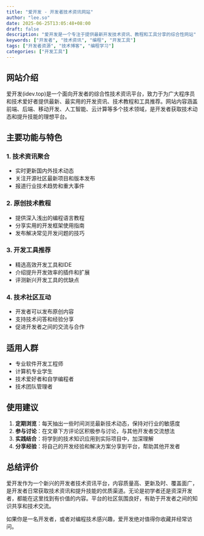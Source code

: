 ```yaml
---
title: "爱开发 - 开发者技术资讯网站"
author: "lee.so"
date: 2025-06-25T13:05:48+08:00
draft: false
description: "爱开发是一个专注于提供最新开发技术资讯、教程和工具分享的综合性网站"
keywords: ["开发者", "技术资讯", "编程", "开发工具"]
tags: ["开发者资源", "技术博客", "编程学习"]
categories: ["开发工具"]
---
```


## 网站介绍

爱开发(idev.top)是一个面向开发者的综合性技术资讯平台，致力于为广大程序员和技术爱好者提供最新、最实用的开发资讯、技术教程和工具推荐。网站内容涵盖前端、后端、移动开发、人工智能、云计算等多个技术领域，是开发者获取技术动态和提升技能的理想平台。

## 主要功能与特色

### 1. 技术资讯聚合

- 实时更新国内外技术动态
- 关注开源社区最新项目和版本发布
- 报道行业技术趋势和重大事件

### 2. 原创技术教程

- 提供深入浅出的编程语言教程
- 分享实用的开发框架使用指南
- 发布解决常见开发问题的技巧

### 3. 开发工具推荐

- 精选高效开发工具和IDE
- 介绍提升开发效率的插件和扩展
- 评测新兴开发工具的优缺点

### 4. 技术社区互动

- 开发者可以发布原创内容
- 支持技术问答和经验分享
- 促进开发者之间的交流与合作

## 适用人群

- 专业软件开发工程师
- 计算机专业学生
- 技术爱好者和自学编程者
- 技术团队管理者

## 使用建议

1. **定期浏览**：每天抽出一些时间浏览最新技术动态，保持对行业的敏感度
2. **参与讨论**：在文章下方评论区积极参与讨论，与其他开发者交流想法
3. **实践结合**：将学到的技术知识应用到实际项目中，加深理解
4. **分享经验**：将自己的开发经验和解决方案分享到平台，帮助其他开发者

## 总结评价

爱开发作为一个新兴的开发者技术资讯平台，内容质量高、更新及时、覆盖面广，是开发者日常获取技术资讯和提升技能的优质渠道。无论是初学者还是资深开发者，都能在这里找到有价值的内容。平台的社区氛围良好，有助于开发者之间的知识共享和技术交流。

如果你是一名开发者，或者对编程技术感兴趣，爱开发绝对值得你收藏并经常访问。
